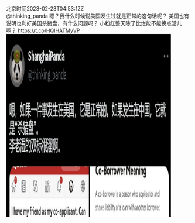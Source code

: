北京时间2023-02-23T04:53:12Z<br>@thinking_panda 嗯？我什么时候说美国发生过就是正常的这句话呢？
美国也有说明也利好美国杀猪盘，有什么问题吗？
小粉红整天除了比烂能不能换点活儿啊？ https://t.co/HQIHATMyVP<br><img src='/temp/image/2023/x-Month-2/1628498160803799041_0.jpg' width='450' height='500'><br><br>